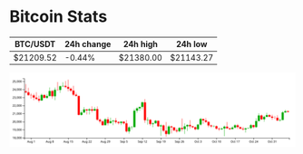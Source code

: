 # Bitcoin Stats

BTC/USDT|24h change|24h high|24h low|
|---|---|---|---|
|$21209.52|-0.44%|$21380.00|$21143.27|

<img src="./chart.svg">
